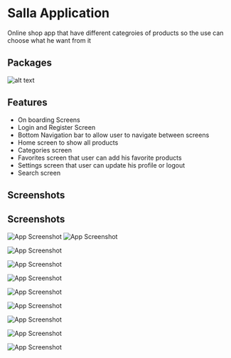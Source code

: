 
# Salla Application

Online shop app that have different categroies of products so the use can choose what he want from it 


## Packages
 ![alt text](https://i.postimg.cc/hvcHmx1P/2022-08-20-13.png)
## Features

- On boarding Screens
- Login and Register Screen
- Bottom Navigation bar to allow user to navigate between screens
- Home screen to show all products
- Categories screen 
- Favorites screen that user can add his favorite products
- Settings screen that user can update his profile or logout
- Search screen 


## Screenshots


## Screenshots

![App Screenshot](https://i.postimg.cc/7YVmhdRz/2022-08-20-1.png)    ![App Screenshot](https://i.postimg.cc/jdFnMhw9/2022-08-20-2.png)

![App Screenshot](https://i.postimg.cc/qvdZ6pm1/2022-08-20-12.png) 

  ![App Screenshot](https://i.postimg.cc/BbSjt04z/2022-08-20-3.png)

  ![App Screenshot](https://i.postimg.cc/G2hBmRc5/2022-08-20-5.png)

  ![App Screenshot](https://i.postimg.cc/hvMRPFtp/2022-08-20-6.png)

  ![App Screenshot](https://i.postimg.cc/sXQJg5f8/2022-08-20-8.png)
  
  ![App Screenshot](https://i.postimg.cc/CLPdmXsG/2022-08-20-9.png)
  
  ![App Screenshot](https://i.postimg.cc/pdtvZJ4Q/2022-08-20-10.png)
  
  ![App Screenshot](https://i.postimg.cc/qBF9wGCt/2022-08-20-11.png)

  


  

